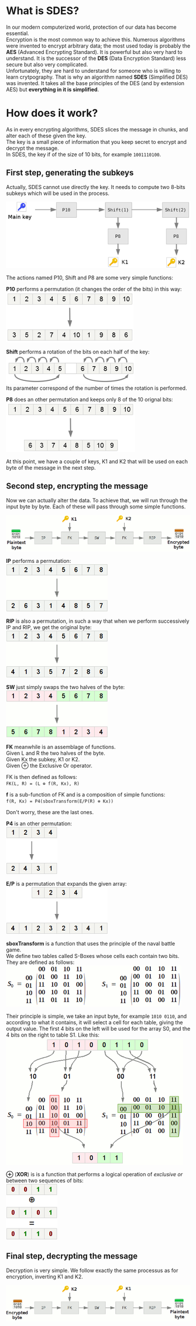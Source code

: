 # What is SDES?
In our modern computerized world, protection of our data has become essential.  
Encryption is the most common way to achieve this. Numerous algorithms were 
invented to encrypt arbitrary data; the most used today is probably the **AES** 
(Advanced Encrypting Standard). It is powerful but also very hard to understand. 
It is the successor of the **DES** (Data Encryption Standard) less secure but 
also very complicated.  
Unfortunately, they are hard to understand for someone who is willing to learn 
crytpography. That is why an algorithm named **SDES** (Simplified DES) was 
invented. It takes all the base principles of the DES (and by extension AES) 
but **everything in it is simplified**.  

# How does it work?
As in every encrypting algorithms, SDES slices the message in chunks, and alter 
each of these given the key.  
The key is a small piece of information that you keep secret to encrypt and 
decrypt the message.  
In SDES, the key if of the size of 10 bits, for example `1001110100`.

## First step, generating the subkeys
Actually, SDES cannot use directly the key. It needs to compute two 8-bits 
subkeys which will be used in the process.

![Subkeys generation](images/subkeys_generation_detailed.png)

The actions named P10, Shift and P8 are some very simple functions:

**P10** performs a permutation (it changes the order of the bits) in this way:  
![P10](images/P10.png)

**Shift** performs a rotation of the bits on each half of the key:  
![Shift](images/Shift.png)  
Its parameter correspond of the number of times the rotation is performed.

**P8** does an other permutation and keeps only 8 of the 10 orignal bits:  
![P8](images/P8.png)

At this point, we have a couple of keys, K1 and K2 that will be used on each
byte of the message in the next step.

## Second step, encrypting the message
Now we can actually alter the data. To achieve that, we will run through the 
input byte by byte. Each of these will pass through some simple functions.

![Encryption process](images/encrypting.png)

**IP** performs a permutation:  
![IP](images/IP.png)

**RIP** is also a permutation, in such a way that when we perform successively
IP and RIP, we get the original byte:  
![RIP](images/RIP.png)

**SW** just simply swaps the two halves of the byte:  
![SW](images/SW.png)

**FK** meanwhile is an assemblage of functions.  
Given L and R the two halves of the byte.  
Given Kx the subkey, K1 or K2.  
Given ⊕ the Exclusive Or operator.  

FK is then defined as follows:  
`FK(L, R) = (L ⊕ f(R, Kx), R)`

**f** is a sub-function of FK and is a composition of simple functions:  
`f(R, Kx) = P4(sboxTransform(E/P(R) ⊕ Kx))`

Don't worry, these are the last ones.

**P4** is an other permutation:  
![P4](images/P4.png)

**E/P** is a permutation that expands the given array:  
![E/P](images/EP.png)

**sboxTransform** is a function that uses the principle of the naval battle 
game.  
We define two tables called S-Boxes whose cells each contain two bits.
They are defined as follows:  
![S-Boxes](images/S-Boxes.png)

Their principle is simple, we take an input byte, for example `1010 0110`, and 
according to what it contains, it will select a cell for each table, giving the 
output value.
The first 4 bits on the left will be used for the array S0, and the 4 bits on
the right to table S1. Like this:  
![S-Boxes example](images/S-Boxes_example.png)

**⊕** (**XOR**) is is a function that performs a logical operation of 
*exclusive or* between two sequences of bits:  
![XOR](images/XOR.png)

## Final step, decrypting the message

Decryption is very simple. We follow exactly the same processus as for
encryption, inverting K1 and K2.

![Encryption process](images/decrypting.png)
